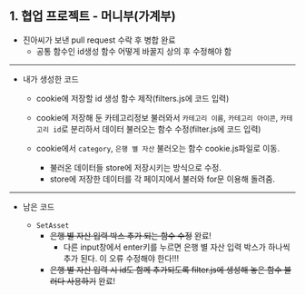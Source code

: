 ## 1. 협업 프로젝트 - 머니부(가계부)
- 진아씨가 보낸 pull request 수락 후 병합 완료
  - 공통 함수인 id생성 함수 어떻게 바꿀지 상의 후 수정해야 함
  
 ***

- 내가 생성한 코드
  - cookie에 저장할 id 생성 함수 제작(filters.js에 코드 입력)

  - cookie에 저장해 둔 카테고리정보 불러와서 `카테고리 이름`, `카테고리 아이콘`, `카테고리 id`로 분리하서 데이터 불러오는 함수 수정(filter.js에 코드 입력)
  
  - cookie에서 `category`, `은행 별 자산` 불러오는 함수 cookie.js파일로 이동.   
    - 불러온 데이터들 store에 저장시키는 방식으로 수정. 
    - store에 저장한 데이터를 각 페이지에서 불러와 for문 이용해 돌려줌.
  
 ***
 
- 남은 코드

  - `SetAsset` 
    - ~~은행 별 자산 입력 박스 추가 되는 함수 수정~~ 완료!
      - 다른 input창에서 enter키를 누르면 은행 별 자산 입력 박스가 하나씩 추가 된다. 이 오류 수정해야 한다!!!
    - ~~은행 별 자산 입력 시 id도 함께 추가되도록 filter.js에 생성해 놓은 함수 불러다 사용하기~~ 완료!
  
  
